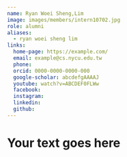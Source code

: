 ```yaml
---
name: Ryan Woei Sheng,Lim 
image: images/members/intern10702.jpg 
role: alumni
aliases:
  - ryan woei sheng lim
links:
  home-page: https://example.com/
  email: example@cs.nycu.edu.tw
  phone: 
  orcid: 0000-0000-0000-000
  google-scholar: abcdefgAAAAJ
  youtube: watch?v=ABCDEF0FLWw
  facebook:
  instagram:
  linkedin:
  github: 
---
```

# Your text goes here
